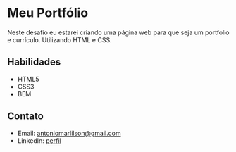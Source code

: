 # Meu Portfólio

Neste desafio eu estarei criando uma página web para que seja um portfolio e currículo. Utilizando HTML e CSS.

## Habilidades

- HTML5
- CSS3
- BEM

## Contato

- Email: antoniomarlilson@gmail.com
- LinkedIn: [perfil](https://www.linkedin.com/in/antonio-marlilson-9aab2a219/)